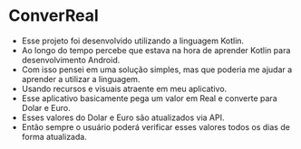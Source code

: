 # ConverReal
 - Esse projeto foi desenvolvido utilizando a linguagem Kotlin. 
 - Ao longo do tempo percebe que estava na hora de aprender Kotlin para desenvolvimento Android.
 - Com isso pensei em uma solução simples, mas que poderia me ajudar a aprender a utilizar a linguagem.
 - Usando recursos e visuais atraente em meu aplicativo. 
 - Esse aplicativo basicamente pega um valor em Real e converte para Dolar e Euro. 
 - Esses valores do Dolar e Euro são atualizados via API.
 - Então sempre o usuário poderá verificar esses valores todos os dias de forma atualizada.
